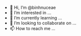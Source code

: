 - 👋 Hi, I’m @binhnuceae
- 👀 I’m interested in ...
- 🌱 I’m currently learning ...
- 💞️ I’m looking to collaborate on ...
- 📫 How to reach me ...

<!---
binhnuceae/binhnuceae is a ✨ special ✨ repository because its `README.md` (this file) appears on your GitHub profile.
You can click the Preview link to take a look at your changes.
--->

